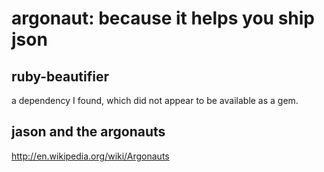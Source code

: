 argonaut: because it helps you ship json
========================================

ruby-beautifier
---------------

a dependency I found, which did not appear to be available as a gem.

jason and the argonauts
-----------------------

http://en.wikipedia.org/wiki/Argonauts

